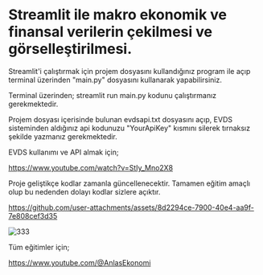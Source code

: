 # Streamlit ile makro ekonomik ve finansal verilerin çekilmesi ve görselleştirilmesi.


Streamlit'i çalıştırmak için projem dosyasını kullandığınız program ile açıp terminal üzerinden "main.py" dosyasını kullanarak yapabilirsiniz. 

Terminal üzerinden; streamlit run main.py kodunu çalıştırmanız gerekmektedir.

Projem dosyası içerisinde bulunan evdsapi.txt dosyasını açıp, EVDS sisteminden aldığınız api kodunuzu "YourApiKey" kısmını silerek tırnaksız şekilde yazmanız gerekmektedir.

EVDS kullanımı ve API almak için;

https://www.youtube.com/watch?v=StIy_Mno2X8


Proje geliştikçe kodlar zamanla güncellenecektir. Tamamen eğitim amaçlı olup bu nedenden dolayı kodlar sizlere açıktır.



https://github.com/user-attachments/assets/8d2294ce-7900-40e4-aa9f-7e808cef3d35



![333](https://github.com/user-attachments/assets/b44c5f25-96f6-4252-899b-9b380df8118b)



Tüm eğitimler için;

https://www.youtube.com/@AnlasEkonomi
 
